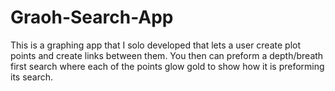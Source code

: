 # Graoh-Search-App
This is a graphing app that I solo developed that lets a user create plot points and create links between them. You then can preform a depth/breath first search where each of the points glow gold to show how it is preforming its search.
